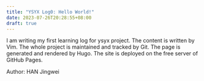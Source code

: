 ```yaml
---
title: "YSYX Log0: Hello World!"
date: 2023-07-26T20:28:55+08:00
draft: true 
---
```


I am writing my first learning log for ysyx project.
The content is written by Vim. The whole project is maintained and tracked by Git. 
The page is generated and rendered by Hugo. The site is deployed on the free server of GitHub Pages. 

Author: HAN Jingwei
